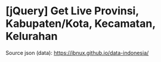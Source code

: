 # [jQuery] Get Live Provinsi, Kabupaten/Kota, Kecamatan, Kelurahan
Source json (data): https://ibnux.github.io/data-indonesia/
